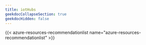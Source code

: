 ```yaml
---
title: iotHubs
geekdocCollapseSection: true
geekdocHidden: false
---
```


{{< azure-resources-recommendationlist name="azure-resources-recommendationlist" >}}
